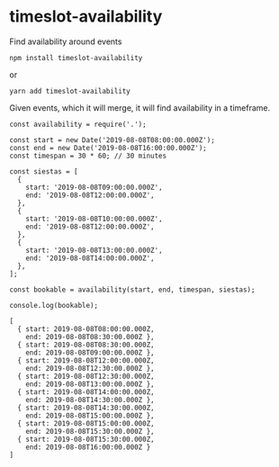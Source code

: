 # timeslot-availability

Find availability around events

    npm install timeslot-availability

or

    yarn add timeslot-availability


Given events, which it will merge, it will find availability in a timeframe.


    const availability = require('.');

    const start = new Date('2019-08-08T08:00:00.000Z');
    const end = new Date('2019-08-08T16:00:00.000Z');
    const timespan = 30 * 60; // 30 minutes

    const siestas = [
      {
        start: '2019-08-08T09:00:00.000Z',
        end: '2019-08-08T12:00:00.000Z',
      },
      {
        start: '2019-08-08T10:00:00.000Z',
        end: '2019-08-08T12:00:00.000Z',
      },
      {
        start: '2019-08-08T13:00:00.000Z',
        end: '2019-08-08T14:00:00.000Z',
      },
    ];

    const bookable = availability(start, end, timespan, siestas);

    console.log(bookable);

    [ 
      { start: 2019-08-08T08:00:00.000Z,
        end: 2019-08-08T08:30:00.000Z },
      { start: 2019-08-08T08:30:00.000Z,
        end: 2019-08-08T09:00:00.000Z },
      { start: 2019-08-08T12:00:00.000Z,
        end: 2019-08-08T12:30:00.000Z },
      { start: 2019-08-08T12:30:00.000Z,
        end: 2019-08-08T13:00:00.000Z },
      { start: 2019-08-08T14:00:00.000Z,
        end: 2019-08-08T14:30:00.000Z },
      { start: 2019-08-08T14:30:00.000Z,
        end: 2019-08-08T15:00:00.000Z },
      { start: 2019-08-08T15:00:00.000Z,
        end: 2019-08-08T15:30:00.000Z },
      { start: 2019-08-08T15:30:00.000Z,
        end: 2019-08-08T16:00:00.000Z } 
    ]
